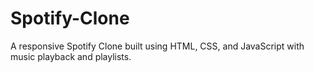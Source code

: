 # Spotify-Clone
A responsive Spotify Clone built using HTML, CSS, and JavaScript with music playback and playlists.
